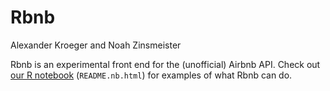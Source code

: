 Rbnb
================
Alexander Kroeger and Noah Zinsmeister

Rbnb is an experimental front end for the (unofficial) Airbnb API. Check out
[our R notebook](README.nb.html) (`README.nb.html`) for examples of what Rbnb
can do.
